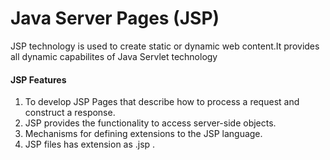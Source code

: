 # Java Server Pages (JSP)
  JSP technology is used to create static or dynamic web content.It provides all dynamic capabilites of Java Servlet technology
#### JSP Features
1. To develop JSP Pages that describe how to process a request and construct a response.
2. JSP provides the functionality to access server-side objects.
3. Mechanisms for defining extensions to the JSP language.
4. JSP files has extension as .jsp .



